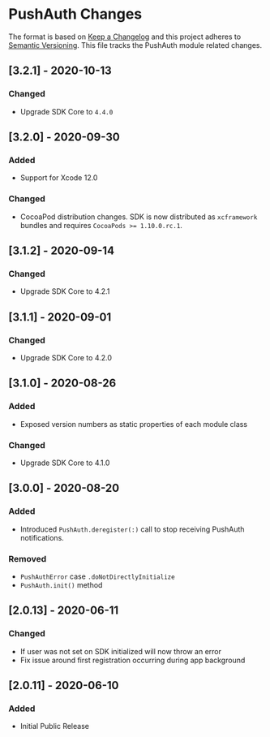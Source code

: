 # PushAuth Changes

The format is based on [Keep a Changelog](https://keepachangelog.com/en/1.0.0/)
and this project adheres to [Semantic Versioning](https://semver.org/spec/v2.0.0.html).
This file tracks the PushAuth module related changes.

## [3.2.1] - 2020-10-13

### Changed

- Upgrade SDK Core to `4.4.0`

## [3.2.0] - 2020-09-30

### Added

- Support for Xcode 12.0

### Changed

- CocoaPod distribution changes. SDK is now distributed as
  `xcframework` bundles and requires `CocoaPods >= 1.10.0.rc.1`.

## [3.1.2] - 2020-09-14

### Changed

- Upgrade SDK Core to 4.2.1

## [3.1.1] - 2020-09-01

### Changed

- Upgrade SDK Core to 4.2.0

## [3.1.0] - 2020-08-26

### Added

- Exposed version numbers as static properties of each module class

### Changed

- Upgrade SDK Core to 4.1.0

## [3.0.0] - 2020-08-20

### Added

- Introduced `PushAuth.deregister(:)` call to stop receiving PushAuth notifications.

### Removed

- `PushAuthError` case `.doNotDirectlyInitialize`
- `PushAuth.init()` method

## [2.0.13] - 2020-06-11

### Changed

- If user was not set on SDK initialized will now throw an error
- Fix issue around first registration occurring during app background

## [2.0.11] - 2020-06-10

### Added

- Initial Public Release
